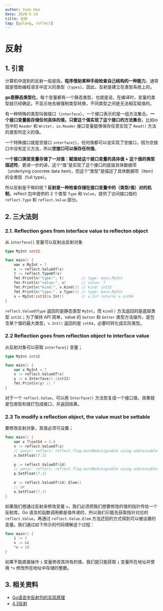 ```yaml
---
author: Yuan Hao
date: 2020-5-14
title: 反射
tag: [golang, reflect]
---
```


# 反射

## 1. 引言

计算机中提到的反射一般是指，**程序借助某种手段检查自己结构的一种能力**，通常就是借助编程语言中定义的类型（`types`）。因此，反射是建立在类型系统上的。

**go是静态类型化**，每个变量都有一个静态类型，也就是说，在编译时，变量的类型就已经确定。不显示地去做强制类型转换，不同类型之间是无法相互赋值的。

有一种特殊的类型叫做接口（`interface`），一个接口表示的是一组方法集合。**一个接口变量能存储任何具体的值，只要这个值实现了这个接口的方法集合**。比如io包中的 `Reader` 和 `Writer`，`io.Reader` 接口变量能够保存任意实现了 `Read()` 方法的类型所定义的值。

一个特殊接口就是空接口 `interface{}`，任何值都可以说实现了空接口，因为空接口中没有定义方法，所以**空接口可以保存任何值**。

**一个接口类型变量存储了一对值：赋值给这个接口变量的具体值 + 这个值的类型描述符**。更进一步的讲，这个“值”是实现了这个接口的底层具体数据项（underlying concrete data item)，而这个“类型”是描述了具体数据项（item）的全类型（full type）。

所以反射是干嘛的呢？**反射是一种检查存储在接口变量中的（类型/值）对的机制**。reflect 包中提供的 2 个类型 `Type` 和 `Value`，提供了访问接口值的 `reflect.Type` 和 `reflect.Value` 部分。

## 2. 三大法则

### 2.1. Reflection goes from interface value to reflecton object

从 `interface{}` 变量可以反射出反射对象

```go
type MyInt int32

func main() {
    var x MyInt = 7
    v := reflect.ValueOf(x)
    t := reflect.TypeOf(x)
    fmt.Println("type:", t)        // type: main.MyInt
    fmt.Println("value:", v)       // value: 7
    fmt.Println("kind:", v.Kind()) // kind: int32
    fmt.Println("type:", v.Type()) // type: main.MyInt
    x = MyInt(int32(v.Int))        // v.Int returns a int64
}
```

`reflect.Value的Type` 返回的是静态类型 `MyInt`，而 `kind()` 方法返回的是底层类型 `int32`；为了保持 API 简单，value 的 `Setter` 和 `Getter` 类型方法操作，是包含某个值的最大类型，`v.Int()` 返回的是 `int64`，必要时转化成实际类型。

### 2.2 Reflection goes from reflection object to interface value

从反射对象可以获取 `interface{}` 变量；

```go
type MyInt int32

func main() {
    var x MyInt = 7
    v := reflect.ValueOf(x)
    y := v.Interface().(int32)
    fmt.Println(y) // 7
}
```

对于一个 `reflect.Value`，可以用 `Interface()` 方法恢复成一个接口值，效果就是包类型和值打包成接口，并返回结果。

### 2.3 To modify a reflection object, the value must be settable

要修改反射对象，其值必须可设置；

```go
func main() {
    var x float64 = 3.4
    v := reflect.ValueOf(x)
    // panic: reflect: reflect.flag.mustBeAssignable using addressable value
    v.SetFloat(7.1) 
    
    p := reflect.ValueOf(&X)
    // panic: reflect: reflect.flag.mustBeAssignable using addressable value
    p.SetFloat(7.1) 
    
    e := reflect.ValueOf(&X).Elem()
    // OK
    e.SetFloat(7.1) 
}
```

如果我们想通过反射来修改变量 `x`，我们必须把我们想要修改的值的指针传给一个反射库。Go 语言的函数调用都是值传递的，所以我们只能先获取指针对应的 `reflect.Value`，再通过 `reflect.Value.Elem` 方法迂回的方式得到可以被设置的变量。我们通过如下所示的代码理解这个过程：

```go
func main() {
    i := 1
    v := &i
    *v = 10
}
```

如果不能直接操作 `i` 变量修改其持有的值，我们就只能获取 `i` 变量所在地址并使用 `*v` 修改所在地址中存储的整数。

## 3. 相关资料

- [Go语言中反射包的实现原理](https://studygolang.com/articles/2157)
- [4.3反射](https://draveness.me/golang/docs/part2-foundation/ch04-basic/golang-reflect/)
